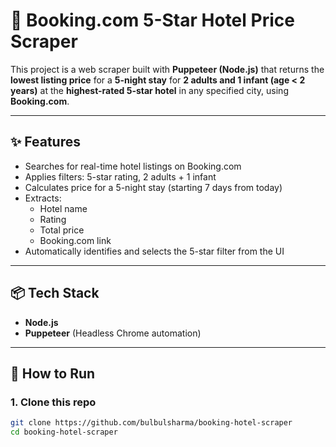 # 🏨 Booking.com 5-Star Hotel Price Scraper

This project is a web scraper built with **Puppeteer (Node.js)** that returns the **lowest listing price** for a **5-night stay** for **2 adults and 1 infant (age < 2 years)** at the **highest-rated 5-star hotel** in any specified city, using **Booking.com**.

---

## ✨ Features

- Searches for real-time hotel listings on Booking.com
- Applies filters: 5-star rating, 2 adults + 1 infant
- Calculates price for a 5-night stay (starting 7 days from today)
- Extracts:
  - Hotel name
  - Rating
  - Total price
  - Booking.com link
- Automatically identifies and selects the 5-star filter from the UI

---

## 📦 Tech Stack

- **Node.js**
- **Puppeteer** (Headless Chrome automation)

---

## 🚀 How to Run

### 1. Clone this repo

```bash
git clone https://github.com/bulbulsharma/booking-hotel-scraper
cd booking-hotel-scraper
